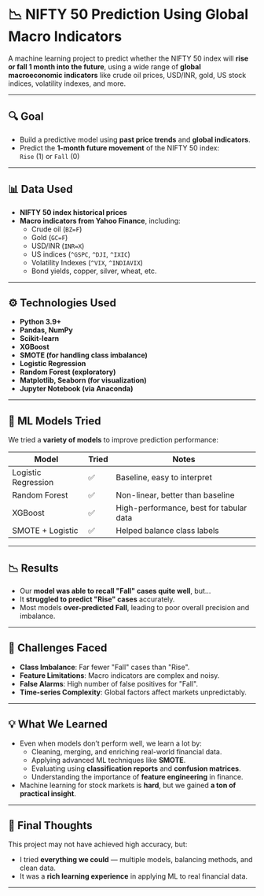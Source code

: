 # 📉 NIFTY 50 Prediction Using Global Macro Indicators

A machine learning project to predict whether the NIFTY 50 index will **rise or fall 1 month into the future**, using a wide range of **global macroeconomic indicators** like crude oil prices, USD/INR, gold, US stock indices, volatility indexes, and more.

---

## 🔍 Goal

- Build a predictive model using **past price trends** and **global indicators**.
- Predict the **1-month future movement** of the NIFTY 50 index:  
  `Rise` (1) or `Fall` (0)

---

## 📊 Data Used

- **NIFTY 50 index historical prices**
- **Macro indicators from Yahoo Finance**, including:
  - Crude oil (`BZ=F`)
  - Gold (`GC=F`)
  - USD/INR (`INR=X`)
  - US indices (`^GSPC`, `^DJI`, `^IXIC`)
  - Volatility Indexes (`^VIX`, `^INDIAVIX`)
  - Bond yields, copper, silver, wheat, etc.

---

## ⚙️ Technologies Used

- **Python 3.9+**
- **Pandas, NumPy**
- **Scikit-learn**
- **XGBoost**
- **SMOTE (for handling class imbalance)**
- **Logistic Regression**
- **Random Forest (exploratory)**
- **Matplotlib, Seaborn (for visualization)**
- **Jupyter Notebook (via Anaconda)**

---

## 🧠 ML Models Tried

We tried a **variety of models** to improve prediction performance:

| Model                 | Tried | Notes                                  |
|----------------------|-------|----------------------------------------|
| Logistic Regression  | ✅    | Baseline, easy to interpret            |
| Random Forest        | ✅    | Non-linear, better than baseline       |
| XGBoost              | ✅    | High-performance, best for tabular data |
| SMOTE + Logistic     | ✅    | Helped balance class labels            |

---

## 📉 Results

- Our **model was able to recall "Fall" cases quite well**, but...
- It **struggled to predict "Rise" cases** accurately.
- Most models **over-predicted Fall**, leading to poor overall precision and imbalance.

---

## 🚧 Challenges Faced

- **Class Imbalance**: Far fewer "Fall" cases than "Rise".
- **Feature Limitations**: Macro indicators are complex and noisy.
- **False Alarms**: High number of false positives for "Fall".
- **Time-series Complexity**: Global factors affect markets unpredictably.

---

## 💡 What We Learned

- Even when models don’t perform well, we learn a lot by:
  - Cleaning, merging, and enriching real-world financial data.
  - Applying advanced ML techniques like **SMOTE**.
  - Evaluating using **classification reports** and **confusion matrices**.
  - Understanding the importance of **feature engineering** in finance.
- Machine learning for stock markets is **hard**, but we gained **a ton of practical insight**.

---

## 🙌 Final Thoughts

This project may not have achieved high accuracy, but:
- I tried **everything we could** — multiple models, balancing methods, and clean data.
- It was a **rich learning experience** in applying ML to real financial data.

---


